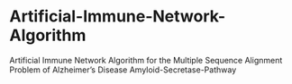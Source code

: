 # Artificial-Immune-Network-Algorithm
Artificial Immune Network Algorithm for the Multiple Sequence Alignment Problem of Alzheimer’s Disease Amyloid-Secretase-Pathway
